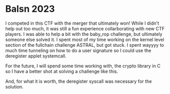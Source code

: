 # Balsn 2023

I competed in this CTF with the merger that ultimately won! While I didn't help out too much, it was still a  fun experience collarborating with new CTF players. I was able to help a bit with the baby_rop challenge, but ultimately someone else solved it. I spent most of my time working on the kernel level section of the fullchain challenge ASTRAL, but got stuck. I spent wayyyy to much time tunneling on how to do a user signature so I could use the deregister applet systemcall. 

For the future, I will spend some time working with, the crypto library in C so I have a better shot at solving a challenge like this.

And, for what it is worth, the deregister syscall was necessary for the solution.
